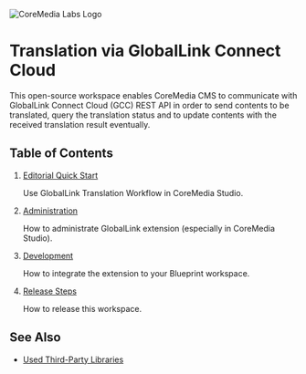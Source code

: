 ![CoreMedia Labs Logo](https://documentation.coremedia.com/badges/banner_coremedia_labs_wide.png "CoreMedia Labs Logo Title Text")

# Translation via GlobalLink Connect Cloud

This open-source workspace enables CoreMedia CMS to communicate with GlobalLink
Connect Cloud (GCC) REST API in order to send contents to be translated, query
the translation status and to update contents with the received translation
result eventually.

## Table of Contents

1. [Editorial Quick Start](editorial-quick-start.md)

    Use GlobalLink Translation Workflow in CoreMedia Studio.

2. [Administration](administration.md)

    How to administrate GlobalLink extension (especially in CoreMedia Studio).

2. [Development](development.md)

    How to integrate the extension to your Blueprint workspace.

3. [Release Steps](release/README.md)

    How to release this workspace.

## See Also

* [Used Third-Party Libraries](THIRD-PARTY.txt)
